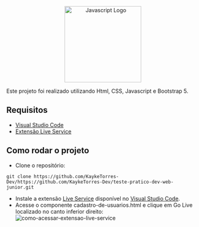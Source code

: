 <p align="center"><a href="https://developer.mozilla.org/pt-BR/docs/Web/JavaScript" target="_blank"><img src="https://upload.wikimedia.org/wikipedia/commons/thumb/9/99/Unofficial_JavaScript_logo_2.svg/640px-Unofficial_JavaScript_logo_2.svg.png" width="200" alt="Javascript Logo"></a></p>

Este projeto foi realizado utilizando Html, CSS, Javascript e Bootstrap 5.

## Requisitos

* <a href="https://code.visualstudio.com/">Visual Studio Code</a>
* <a href="https://marketplace.visualstudio.com/items?itemName=ritwickdey.LiveServer">Extensão Live Service</a>

## Como rodar o projeto
* Clone o repositório:
 ```
git clone https://github.com/KaykeTorres-Dev/https://github.com/KaykeTorres-Dev/teste-pratico-dev-web-junior.git
```
* Instale a extensão <a href="https://marketplace.visualstudio.com/items?itemName=ritwickdey.LiveServer">Live Service</a> disponível no <a href="https://code.visualstudio.com/">Visual Studio Code</a>.
* Acesse o componente cadastro-de-usuarios.html e clique em Go Live localizado no canto inferior direito: ![como-acessar-extensao-live-service](https://github.com/user-attachments/assets/9e3b283e-218c-48ee-9db1-7199c72aabfa)
 



